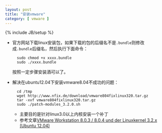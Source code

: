 ```yaml
---
layout: post
title: "安装vmware"
category: [ vmware ]
---
```

{% include JB/setup %}


+ 官方网站下载linux安装包，如果下载的包的后缀名不是`.bundle`则修改成`.bundle`后缀名，然后执行下面命令：

        sudo chmod +x xxxx.bundle
        sudo ./xxxx.bundle
    按照一定步骤安装酒可以了。

+ 解决在ubuntu12.04下安装vmware8.04不成功的问题：

        cd /tmp
        wget http://www.nfix.de/download/vmware804fixlinux320.tar.gz
        tar -xvf vmware804fixlinux320.tar.gz
        sudo ./patch-modules_3.2.0.sh 

  * 主要目的是针对linux3.0以上内核安装一个补丁
  * 参考文章[VMware Workstation 8.0.3 / 8.0.4 und der Linuxkernel 3.2.x (Ubuntu 12.04)](http://www.wls-online.de/?q=vmware803)

